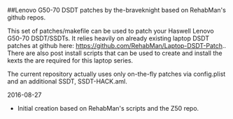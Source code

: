 ##Lenovo G50-70 DSDT patches by the-braveknight based on RehabMan's github repos.

This set of patches/makefile can be used to patch your Haswell Lenovo G50-70 DSDT/SSDTs.  It relies heavily on already existing laptop DSDT patches at github here: https://github.com/RehabMan/Laptop-DSDT-Patch.. There are also post install scripts that can be used to create and install the kexts the are required for this laptop series.

The current repository actually uses only on-the-fly patches via config.plist and an additional SSDT, SSDT-HACK.aml.


2016-08-27

- Initial creation based on RehabMan's scripts and the Z50 repo.
